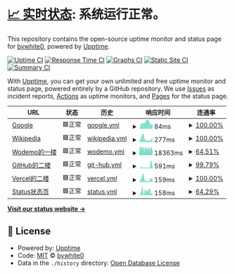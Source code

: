# [📈 实时状态](https://bywhite0.github.io/status): <!--live status--> **系统运行正常。**

This repository contains the open-source uptime monitor and status page for [bywhite0](https://bywhite0.github.io), powered by [Upptime](https://github.com/upptime/upptime).

[![Uptime CI](https://github.com/bywhite0/status/workflows/Uptime%20CI/badge.svg)](https://github.com/bywhite0/status/actions?query=workflow%3A%22Uptime+CI%22)
[![Response Time CI](https://github.com/bywhite0/status/workflows/Response%20Time%20CI/badge.svg)](https://github.com/bywhite0/status/actions?query=workflow%3A%22Response+Time+CI%22)
[![Graphs CI](https://github.com/bywhite0/status/workflows/Graphs%20CI/badge.svg)](https://github.com/bywhite0/status/actions?query=workflow%3A%22Graphs+CI%22)
[![Static Site CI](https://github.com/bywhite0/status/workflows/Static%20Site%20CI/badge.svg)](https://github.com/bywhite0/status/actions?query=workflow%3A%22Static+Site+CI%22)
[![Summary CI](https://github.com/bywhite0/status/workflows/Summary%20CI/badge.svg)](https://github.com/bywhite0/status/actions?query=workflow%3A%22Summary+CI%22)

With [Upptime](https://upptime.js.org), you can get your own unlimited and free uptime monitor and status page, powered entirely by a GitHub repository. We use [Issues](https://github.com/bywhite0/status/issues) as incident reports, [Actions](https://github.com/bywhite0/status/actions) as uptime monitors, and [Pages](https://bywhite0.github.io/status) for the status page.

<!--start: status pages-->
<!-- This summary is generated by Upptime (https://github.com/upptime/upptime) -->
<!-- Do not edit this manually, your changes will be overwritten -->
<!-- prettier-ignore -->
| URL | 状态 | 历史 | 响应时间 | 连通率 |
| --- | ------ | ------- | ------------- | ------ |
| <img alt="" src="https://www.iconfinder.com/icons/682665/download/png/4096" height="13"> [Google](https://www.google.com) | 🟩正常 | [google.yml](https://github.com/bywhite0/status/commits/HEAD/history/google.yml) | <details><summary><img alt="响应时间图表" src="./graphs/google/response-time-week.png" height="20"> 84ms</summary><br><a href="https://bywhite0.github.io/status/history/google"><img alt="响应时间 102" src="https://img.shields.io/endpoint?url=https%3A%2F%2Fraw.githubusercontent.com%2Fbywhite0%2Fstatus%2FHEAD%2Fapi%2Fgoogle%2Fresponse-time.json"></a><br><a href="https://bywhite0.github.io/status/history/google"><img alt="日均响应时间 76" src="https://img.shields.io/endpoint?url=https%3A%2F%2Fraw.githubusercontent.com%2Fbywhite0%2Fstatus%2FHEAD%2Fapi%2Fgoogle%2Fresponse-time-day.json"></a><br><a href="https://bywhite0.github.io/status/history/google"><img alt="周均响应时间 84" src="https://img.shields.io/endpoint?url=https%3A%2F%2Fraw.githubusercontent.com%2Fbywhite0%2Fstatus%2FHEAD%2Fapi%2Fgoogle%2Fresponse-time-week.json"></a><br><a href="https://bywhite0.github.io/status/history/google"><img alt="月均响应时间 86" src="https://img.shields.io/endpoint?url=https%3A%2F%2Fraw.githubusercontent.com%2Fbywhite0%2Fstatus%2FHEAD%2Fapi%2Fgoogle%2Fresponse-time-month.json"></a><br><a href="https://bywhite0.github.io/status/history/google"><img alt="年均响应时间 102" src="https://img.shields.io/endpoint?url=https%3A%2F%2Fraw.githubusercontent.com%2Fbywhite0%2Fstatus%2FHEAD%2Fapi%2Fgoogle%2Fresponse-time-year.json"></a></details> | <details><summary><a href="https://bywhite0.github.io/status/history/google">100.00%</a></summary><a href="https://bywhite0.github.io/status/history/google"><img alt="连通率 100.00%" src="https://img.shields.io/endpoint?url=https%3A%2F%2Fraw.githubusercontent.com%2Fbywhite0%2Fstatus%2FHEAD%2Fapi%2Fgoogle%2Fuptime.json"></a><br><a href="https://bywhite0.github.io/status/history/google"><img alt="日均连通率 100.00%" src="https://img.shields.io/endpoint?url=https%3A%2F%2Fraw.githubusercontent.com%2Fbywhite0%2Fstatus%2FHEAD%2Fapi%2Fgoogle%2Fuptime-day.json"></a><br><a href="https://bywhite0.github.io/status/history/google"><img alt="周均连通率 100.00%" src="https://img.shields.io/endpoint?url=https%3A%2F%2Fraw.githubusercontent.com%2Fbywhite0%2Fstatus%2FHEAD%2Fapi%2Fgoogle%2Fuptime-week.json"></a><br><a href="https://bywhite0.github.io/status/history/google"><img alt="月均连通率 100.00%" src="https://img.shields.io/endpoint?url=https%3A%2F%2Fraw.githubusercontent.com%2Fbywhite0%2Fstatus%2FHEAD%2Fapi%2Fgoogle%2Fuptime-month.json"></a><br><a href="https://bywhite0.github.io/status/history/google"><img alt="年均联通率 100.00%" src="https://img.shields.io/endpoint?url=https%3A%2F%2Fraw.githubusercontent.com%2Fbywhite0%2Fstatus%2FHEAD%2Fapi%2Fgoogle%2Fuptime-year.json"></a></details>
| <img alt="" src="https://www.iconfinder.com/icons/4375151/download/png/4096" height="13"> [Wikipedia](https://zh.wikipedia.org) | 🟩正常 | [wikipedia.yml](https://github.com/bywhite0/status/commits/HEAD/history/wikipedia.yml) | <details><summary><img alt="响应时间图表" src="./graphs/wikipedia/response-time-week.png" height="20"> 277ms</summary><br><a href="https://bywhite0.github.io/status/history/wikipedia"><img alt="响应时间 302" src="https://img.shields.io/endpoint?url=https%3A%2F%2Fraw.githubusercontent.com%2Fbywhite0%2Fstatus%2FHEAD%2Fapi%2Fwikipedia%2Fresponse-time.json"></a><br><a href="https://bywhite0.github.io/status/history/wikipedia"><img alt="日均响应时间 330" src="https://img.shields.io/endpoint?url=https%3A%2F%2Fraw.githubusercontent.com%2Fbywhite0%2Fstatus%2FHEAD%2Fapi%2Fwikipedia%2Fresponse-time-day.json"></a><br><a href="https://bywhite0.github.io/status/history/wikipedia"><img alt="周均响应时间 277" src="https://img.shields.io/endpoint?url=https%3A%2F%2Fraw.githubusercontent.com%2Fbywhite0%2Fstatus%2FHEAD%2Fapi%2Fwikipedia%2Fresponse-time-week.json"></a><br><a href="https://bywhite0.github.io/status/history/wikipedia"><img alt="月均响应时间 292" src="https://img.shields.io/endpoint?url=https%3A%2F%2Fraw.githubusercontent.com%2Fbywhite0%2Fstatus%2FHEAD%2Fapi%2Fwikipedia%2Fresponse-time-month.json"></a><br><a href="https://bywhite0.github.io/status/history/wikipedia"><img alt="年均响应时间 302" src="https://img.shields.io/endpoint?url=https%3A%2F%2Fraw.githubusercontent.com%2Fbywhite0%2Fstatus%2FHEAD%2Fapi%2Fwikipedia%2Fresponse-time-year.json"></a></details> | <details><summary><a href="https://bywhite0.github.io/status/history/wikipedia">100.00%</a></summary><a href="https://bywhite0.github.io/status/history/wikipedia"><img alt="连通率 99.99%" src="https://img.shields.io/endpoint?url=https%3A%2F%2Fraw.githubusercontent.com%2Fbywhite0%2Fstatus%2FHEAD%2Fapi%2Fwikipedia%2Fuptime.json"></a><br><a href="https://bywhite0.github.io/status/history/wikipedia"><img alt="日均连通率 100.00%" src="https://img.shields.io/endpoint?url=https%3A%2F%2Fraw.githubusercontent.com%2Fbywhite0%2Fstatus%2FHEAD%2Fapi%2Fwikipedia%2Fuptime-day.json"></a><br><a href="https://bywhite0.github.io/status/history/wikipedia"><img alt="周均连通率 100.00%" src="https://img.shields.io/endpoint?url=https%3A%2F%2Fraw.githubusercontent.com%2Fbywhite0%2Fstatus%2FHEAD%2Fapi%2Fwikipedia%2Fuptime-week.json"></a><br><a href="https://bywhite0.github.io/status/history/wikipedia"><img alt="月均连通率 100.00%" src="https://img.shields.io/endpoint?url=https%3A%2F%2Fraw.githubusercontent.com%2Fbywhite0%2Fstatus%2FHEAD%2Fapi%2Fwikipedia%2Fuptime-month.json"></a><br><a href="https://bywhite0.github.io/status/history/wikipedia"><img alt="年均联通率 99.99%" src="https://img.shields.io/endpoint?url=https%3A%2F%2Fraw.githubusercontent.com%2Fbywhite0%2Fstatus%2FHEAD%2Fapi%2Fwikipedia%2Fuptime-year.json"></a></details>
| <img alt="" src="https://q1.qlogo.cn/g?b=qq&nk=3240558932&s=640&t=1" height="13"> [Wodemo的一楼](https://bywhite.wodemo.net) | 🟩正常 | [wodemo.yml](https://github.com/bywhite0/status/commits/HEAD/history/wodemo.yml) | <details><summary><img alt="响应时间图表" src="./graphs/wodemo/response-time-week.png" height="20"> 18363ms</summary><br><a href="https://bywhite0.github.io/status/history/wodemo"><img alt="响应时间 14847" src="https://img.shields.io/endpoint?url=https%3A%2F%2Fraw.githubusercontent.com%2Fbywhite0%2Fstatus%2FHEAD%2Fapi%2Fwodemo%2Fresponse-time.json"></a><br><a href="https://bywhite0.github.io/status/history/wodemo"><img alt="日均响应时间 16599" src="https://img.shields.io/endpoint?url=https%3A%2F%2Fraw.githubusercontent.com%2Fbywhite0%2Fstatus%2FHEAD%2Fapi%2Fwodemo%2Fresponse-time-day.json"></a><br><a href="https://bywhite0.github.io/status/history/wodemo"><img alt="周均响应时间 18363" src="https://img.shields.io/endpoint?url=https%3A%2F%2Fraw.githubusercontent.com%2Fbywhite0%2Fstatus%2FHEAD%2Fapi%2Fwodemo%2Fresponse-time-week.json"></a><br><a href="https://bywhite0.github.io/status/history/wodemo"><img alt="月均响应时间 18842" src="https://img.shields.io/endpoint?url=https%3A%2F%2Fraw.githubusercontent.com%2Fbywhite0%2Fstatus%2FHEAD%2Fapi%2Fwodemo%2Fresponse-time-month.json"></a><br><a href="https://bywhite0.github.io/status/history/wodemo"><img alt="年均响应时间 14847" src="https://img.shields.io/endpoint?url=https%3A%2F%2Fraw.githubusercontent.com%2Fbywhite0%2Fstatus%2FHEAD%2Fapi%2Fwodemo%2Fresponse-time-year.json"></a></details> | <details><summary><a href="https://bywhite0.github.io/status/history/wodemo">64.51%</a></summary><a href="https://bywhite0.github.io/status/history/wodemo"><img alt="连通率 98.74%" src="https://img.shields.io/endpoint?url=https%3A%2F%2Fraw.githubusercontent.com%2Fbywhite0%2Fstatus%2FHEAD%2Fapi%2Fwodemo%2Fuptime.json"></a><br><a href="https://bywhite0.github.io/status/history/wodemo"><img alt="日均连通率 76.55%" src="https://img.shields.io/endpoint?url=https%3A%2F%2Fraw.githubusercontent.com%2Fbywhite0%2Fstatus%2FHEAD%2Fapi%2Fwodemo%2Fuptime-day.json"></a><br><a href="https://bywhite0.github.io/status/history/wodemo"><img alt="周均连通率 64.51%" src="https://img.shields.io/endpoint?url=https%3A%2F%2Fraw.githubusercontent.com%2Fbywhite0%2Fstatus%2FHEAD%2Fapi%2Fwodemo%2Fuptime-week.json"></a><br><a href="https://bywhite0.github.io/status/history/wodemo"><img alt="月均连通率 89.07%" src="https://img.shields.io/endpoint?url=https%3A%2F%2Fraw.githubusercontent.com%2Fbywhite0%2Fstatus%2FHEAD%2Fapi%2Fwodemo%2Fuptime-month.json"></a><br><a href="https://bywhite0.github.io/status/history/wodemo"><img alt="年均联通率 98.74%" src="https://img.shields.io/endpoint?url=https%3A%2F%2Fraw.githubusercontent.com%2Fbywhite0%2Fstatus%2FHEAD%2Fapi%2Fwodemo%2Fuptime-year.json"></a></details>
| <img alt="" src="https://bywhite0.github.io/android-chrome-512x512.png" height="13"> [GitHub的二楼](https://bywhite0.github.io) | 🟩正常 | [git-hub.yml](https://github.com/bywhite0/status/commits/HEAD/history/git-hub.yml) | <details><summary><img alt="响应时间图表" src="./graphs/git-hub/response-time-week.png" height="20"> 591ms</summary><br><a href="https://bywhite0.github.io/status/history/git-hub"><img alt="响应时间 619" src="https://img.shields.io/endpoint?url=https%3A%2F%2Fraw.githubusercontent.com%2Fbywhite0%2Fstatus%2FHEAD%2Fapi%2Fgit-hub%2Fresponse-time.json"></a><br><a href="https://bywhite0.github.io/status/history/git-hub"><img alt="日均响应时间 481" src="https://img.shields.io/endpoint?url=https%3A%2F%2Fraw.githubusercontent.com%2Fbywhite0%2Fstatus%2FHEAD%2Fapi%2Fgit-hub%2Fresponse-time-day.json"></a><br><a href="https://bywhite0.github.io/status/history/git-hub"><img alt="周均响应时间 591" src="https://img.shields.io/endpoint?url=https%3A%2F%2Fraw.githubusercontent.com%2Fbywhite0%2Fstatus%2FHEAD%2Fapi%2Fgit-hub%2Fresponse-time-week.json"></a><br><a href="https://bywhite0.github.io/status/history/git-hub"><img alt="月均响应时间 578" src="https://img.shields.io/endpoint?url=https%3A%2F%2Fraw.githubusercontent.com%2Fbywhite0%2Fstatus%2FHEAD%2Fapi%2Fgit-hub%2Fresponse-time-month.json"></a><br><a href="https://bywhite0.github.io/status/history/git-hub"><img alt="年均响应时间 619" src="https://img.shields.io/endpoint?url=https%3A%2F%2Fraw.githubusercontent.com%2Fbywhite0%2Fstatus%2FHEAD%2Fapi%2Fgit-hub%2Fresponse-time-year.json"></a></details> | <details><summary><a href="https://bywhite0.github.io/status/history/git-hub">99.79%</a></summary><a href="https://bywhite0.github.io/status/history/git-hub"><img alt="连通率 97.98%" src="https://img.shields.io/endpoint?url=https%3A%2F%2Fraw.githubusercontent.com%2Fbywhite0%2Fstatus%2FHEAD%2Fapi%2Fgit-hub%2Fuptime.json"></a><br><a href="https://bywhite0.github.io/status/history/git-hub"><img alt="日均连通率 100.00%" src="https://img.shields.io/endpoint?url=https%3A%2F%2Fraw.githubusercontent.com%2Fbywhite0%2Fstatus%2FHEAD%2Fapi%2Fgit-hub%2Fuptime-day.json"></a><br><a href="https://bywhite0.github.io/status/history/git-hub"><img alt="周均连通率 99.79%" src="https://img.shields.io/endpoint?url=https%3A%2F%2Fraw.githubusercontent.com%2Fbywhite0%2Fstatus%2FHEAD%2Fapi%2Fgit-hub%2Fuptime-week.json"></a><br><a href="https://bywhite0.github.io/status/history/git-hub"><img alt="月均连通率 99.90%" src="https://img.shields.io/endpoint?url=https%3A%2F%2Fraw.githubusercontent.com%2Fbywhite0%2Fstatus%2FHEAD%2Fapi%2Fgit-hub%2Fuptime-month.json"></a><br><a href="https://bywhite0.github.io/status/history/git-hub"><img alt="年均联通率 97.98%" src="https://img.shields.io/endpoint?url=https%3A%2F%2Fraw.githubusercontent.com%2Fbywhite0%2Fstatus%2FHEAD%2Fapi%2Fgit-hub%2Fuptime-year.json"></a></details>
| <img alt="" src="https://q1.qlogo.cn/g?b=qq&nk=1842160491&s=640&t=1" height="13"> [Vercel的二楼](https://bywhite.vercel.app) | 🟩正常 | [vercel.yml](https://github.com/bywhite0/status/commits/HEAD/history/vercel.yml) | <details><summary><img alt="响应时间图表" src="./graphs/vercel/response-time-week.png" height="20"> 159ms</summary><br><a href="https://bywhite0.github.io/status/history/vercel"><img alt="响应时间 134" src="https://img.shields.io/endpoint?url=https%3A%2F%2Fraw.githubusercontent.com%2Fbywhite0%2Fstatus%2FHEAD%2Fapi%2Fvercel%2Fresponse-time.json"></a><br><a href="https://bywhite0.github.io/status/history/vercel"><img alt="日均响应时间 153" src="https://img.shields.io/endpoint?url=https%3A%2F%2Fraw.githubusercontent.com%2Fbywhite0%2Fstatus%2FHEAD%2Fapi%2Fvercel%2Fresponse-time-day.json"></a><br><a href="https://bywhite0.github.io/status/history/vercel"><img alt="周均响应时间 159" src="https://img.shields.io/endpoint?url=https%3A%2F%2Fraw.githubusercontent.com%2Fbywhite0%2Fstatus%2FHEAD%2Fapi%2Fvercel%2Fresponse-time-week.json"></a><br><a href="https://bywhite0.github.io/status/history/vercel"><img alt="月均响应时间 134" src="https://img.shields.io/endpoint?url=https%3A%2F%2Fraw.githubusercontent.com%2Fbywhite0%2Fstatus%2FHEAD%2Fapi%2Fvercel%2Fresponse-time-month.json"></a><br><a href="https://bywhite0.github.io/status/history/vercel"><img alt="年均响应时间 134" src="https://img.shields.io/endpoint?url=https%3A%2F%2Fraw.githubusercontent.com%2Fbywhite0%2Fstatus%2FHEAD%2Fapi%2Fvercel%2Fresponse-time-year.json"></a></details> | <details><summary><a href="https://bywhite0.github.io/status/history/vercel">100.00%</a></summary><a href="https://bywhite0.github.io/status/history/vercel"><img alt="连通率 99.99%" src="https://img.shields.io/endpoint?url=https%3A%2F%2Fraw.githubusercontent.com%2Fbywhite0%2Fstatus%2FHEAD%2Fapi%2Fvercel%2Fuptime.json"></a><br><a href="https://bywhite0.github.io/status/history/vercel"><img alt="日均连通率 100.00%" src="https://img.shields.io/endpoint?url=https%3A%2F%2Fraw.githubusercontent.com%2Fbywhite0%2Fstatus%2FHEAD%2Fapi%2Fvercel%2Fuptime-day.json"></a><br><a href="https://bywhite0.github.io/status/history/vercel"><img alt="周均连通率 100.00%" src="https://img.shields.io/endpoint?url=https%3A%2F%2Fraw.githubusercontent.com%2Fbywhite0%2Fstatus%2FHEAD%2Fapi%2Fvercel%2Fuptime-week.json"></a><br><a href="https://bywhite0.github.io/status/history/vercel"><img alt="月均连通率 100.00%" src="https://img.shields.io/endpoint?url=https%3A%2F%2Fraw.githubusercontent.com%2Fbywhite0%2Fstatus%2FHEAD%2Fapi%2Fvercel%2Fuptime-month.json"></a><br><a href="https://bywhite0.github.io/status/history/vercel"><img alt="年均联通率 99.99%" src="https://img.shields.io/endpoint?url=https%3A%2F%2Fraw.githubusercontent.com%2Fbywhite0%2Fstatus%2FHEAD%2Fapi%2Fvercel%2Fuptime-year.json"></a></details>
| <img alt="" src="https://bywhite0.github.io/status/logo-512.png" height="13"> [Status状态页](https://bywhite0.github.io/status) | 🟩正常 | [status.yml](https://github.com/bywhite0/status/commits/HEAD/history/status.yml) | <details><summary><img alt="响应时间图表" src="./graphs/status/response-time-week.png" height="20"> 158ms</summary><br><a href="https://bywhite0.github.io/status/history/status"><img alt="响应时间 146" src="https://img.shields.io/endpoint?url=https%3A%2F%2Fraw.githubusercontent.com%2Fbywhite0%2Fstatus%2FHEAD%2Fapi%2Fstatus%2Fresponse-time.json"></a><br><a href="https://bywhite0.github.io/status/history/status"><img alt="日均响应时间 84" src="https://img.shields.io/endpoint?url=https%3A%2F%2Fraw.githubusercontent.com%2Fbywhite0%2Fstatus%2FHEAD%2Fapi%2Fstatus%2Fresponse-time-day.json"></a><br><a href="https://bywhite0.github.io/status/history/status"><img alt="周均响应时间 158" src="https://img.shields.io/endpoint?url=https%3A%2F%2Fraw.githubusercontent.com%2Fbywhite0%2Fstatus%2FHEAD%2Fapi%2Fstatus%2Fresponse-time-week.json"></a><br><a href="https://bywhite0.github.io/status/history/status"><img alt="月均响应时间 154" src="https://img.shields.io/endpoint?url=https%3A%2F%2Fraw.githubusercontent.com%2Fbywhite0%2Fstatus%2FHEAD%2Fapi%2Fstatus%2Fresponse-time-month.json"></a><br><a href="https://bywhite0.github.io/status/history/status"><img alt="年均响应时间 146" src="https://img.shields.io/endpoint?url=https%3A%2F%2Fraw.githubusercontent.com%2Fbywhite0%2Fstatus%2FHEAD%2Fapi%2Fstatus%2Fresponse-time-year.json"></a></details> | <details><summary><a href="https://bywhite0.github.io/status/history/status">64.29%</a></summary><a href="https://bywhite0.github.io/status/history/status"><img alt="连通率 98.75%" src="https://img.shields.io/endpoint?url=https%3A%2F%2Fraw.githubusercontent.com%2Fbywhite0%2Fstatus%2FHEAD%2Fapi%2Fstatus%2Fuptime.json"></a><br><a href="https://bywhite0.github.io/status/history/status"><img alt="日均连通率 76.55%" src="https://img.shields.io/endpoint?url=https%3A%2F%2Fraw.githubusercontent.com%2Fbywhite0%2Fstatus%2FHEAD%2Fapi%2Fstatus%2Fuptime-day.json"></a><br><a href="https://bywhite0.github.io/status/history/status"><img alt="周均连通率 64.29%" src="https://img.shields.io/endpoint?url=https%3A%2F%2Fraw.githubusercontent.com%2Fbywhite0%2Fstatus%2FHEAD%2Fapi%2Fstatus%2Fuptime-week.json"></a><br><a href="https://bywhite0.github.io/status/history/status"><img alt="月均连通率 89.11%" src="https://img.shields.io/endpoint?url=https%3A%2F%2Fraw.githubusercontent.com%2Fbywhite0%2Fstatus%2FHEAD%2Fapi%2Fstatus%2Fuptime-month.json"></a><br><a href="https://bywhite0.github.io/status/history/status"><img alt="年均联通率 98.75%" src="https://img.shields.io/endpoint?url=https%3A%2F%2Fraw.githubusercontent.com%2Fbywhite0%2Fstatus%2FHEAD%2Fapi%2Fstatus%2Fuptime-year.json"></a></details>

<!--end: status pages-->

[**Visit our status website →**](https://bywhite0.github.io/status)

## 📄 License

- Powered by: [Upptime](https://github.com/upptime/upptime)
- Code: [MIT](./LICENSE) © [bywhite0](https://bywhite.wodemo.net)
- Data in the `./history` directory: [Open Database License](https://opendatacommons.org/licenses/odbl/1-0/)

